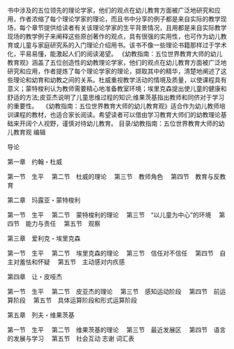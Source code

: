 书中涉及的五位领先的理论学家，他们的观点在幼儿教育方面被广泛地研究和应用，作者浓缩了每个理论学家的理论，而且书中分享的例子都是来自实际的教学现场，每个章节提供给读者有关该理论学家的生平背景情况，且用都是来自实际教学现场的教学例子来阐释这些原创著作的观点，具有很强的实用性，也可作为幼儿教育或儿童与家庭研究系的入门理论介绍用书。该书不像一些理论书籍那样过于学术化，平易易懂，能激起人们的阅读渴望。 《幼教指南：五位世界教育大师的幼儿教育观》涵盖了五位创造性的幼教理论学家，他们的观点在幼儿教育方面被广泛地研究和应用，作者提炼了每个理论学家的理论，撷取其中的精华，清楚地阐述了这些理论和幼育和幼教之间的关系。杜威重视教学活动的情境及质量，以使课程具有意义；蒙特梭利认为教师需要精心地准备教室环境；埃里克森提出使儿童的健康和舒适的方法;皮亚杰说明了儿童思维过程的知识;维果茨基指出教师和同侪对于学习的重要性。 　《幼教指南：五位世界教育大师的幼儿教育观》适合作为幼儿教师培训课程的教材，也适合家长阅读。希望读者可以借由学习教育大师们的幼教理论基础来开阔个人视野，谨慎对待幼儿教育。 目录/幼教指南：五位世界教育大师的幼儿教育观 编辑

导论 

第一章　约翰・杜威 　

第一节　生平 　第二节　杜威的理论 　第三节　教师角色 　第四节　教育与反教育 

第二章　玛露亚・蒙特梭利 　

第一节　生平 　第二节　蒙特梭利的理论 　第三节　“以儿童为中心”的环境 　第四节　能力与责任 　第五节　观察 

第三章　爱利克・埃里克森 　

第一节　生平 　第二节　埃里克森的理论 　第三节　信任对不信任 　第四节　自主对羞怯和怀疑 　第五节　主动感对内疚感 

第四章　让・皮哑杰 　

第一节　生平 　第二节　皮亚杰的理论 　第三节　感知运动阶段 　第四节　前运算阶段 　第五节　具体运算阶段和形式运算阶段 

第五章　列夫・维果茨基 　

第一节　生平 　第二节　维果茨基的理论 　第三节　最近发展区 　第四节　语言的发展与学习 　第五节　社会互动 志谢 词汇表